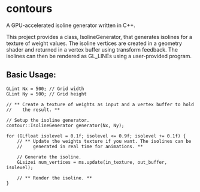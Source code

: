 # contours
A GPU-accelerated isoline generator written in C++.

This project provides a class, IsolineGenerator, that generates isolines for a texture of weight values.  The isoline vertices are created in a geometry shader and returned in a vertex buffer using transform feedback.  The isolines can then be rendered as GL_LINEs using a user-provided program.

## Basic Usage:

    GLint Nx = 500; // Grid width
    GLint Ny = 500; // Grid height

    // ** Create a texture of weights as input and a vertex buffer to hold
    //    the result. **

    // Setup the isoline generator.
    contour::IsolineGenerator generator(Nx, Ny);
    
    for (GLfloat isolevel = 0.1f; isolevel <= 0.9f; isolevel += 0.1f) {
        // ** Update the weights texture if you want. The isolines can be
        //    generated in real time for animations. **

        // Generate the isoline.
        GLsizei num_vertices = ms.update(in_texture, out_buffer, isolevel);

        // ** Render the isoline. **
    }
